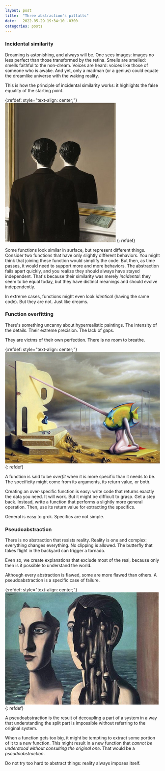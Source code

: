 ```yaml
---
layout: post
title:  "Three abstraction's pitfalls"
date:   2022-05-29 19:34:10 -0300
categories: posts
---
```


### Incidental similarity

<!-- Sonhar é assombroso, e sempre será. -->
<!-- Vê-se imagens: imagens não menos perfeitas que as que são transformadas pela retina. -->
<!-- Sentem-se cheiros: cheiros fiéis ao não-sonho. -->
<!-- Ouvem-se vozes: vozes como as de quem as escuta desperto. -->
<!-- E, no entanto, só um louco (ou um gênio) poderia igualar o universo onírico à realidade dos acordados. -->

<!-- Assim opera o princípio da incidental similarity: realça a falsa igualdade do ponto de partida. -->

Dreaming is astonishing, and always will be.
One sees images: images no less perfect than those transformed by the retina.
Smells are smelled: smells faithful to the non-dream.
Voices are heard: voices like those of someone who is awake.
And yet, only a madman (or a genius) could equate the dreamlike universe with the waking reality.

This is how the principle of incidental similarity works: it highlights the false equality of the starting point.

{:refdef: style="text-align: center;"}
![la-reproduction-interdite](/assets/images/la-reproduction-interdite.jpg)
{: refdef}

Some functions look similar in surface, but represent different things.
Consider two functions that have only slightly different behaviors.
You might think that joining these function would simplify the code.
But then, as time passes, it would need to support more and more behaviors.
The abstraction fails apart quickly, and you realize they should always have stayed independent.
That's because their similarity was merely *incidental*: they seem to be equal today, but they have distinct meanings and should evolve independently.

In extreme cases, functions might even look *identical* (having the same code).
But they are not.
Just like dreams.

### Function overfitting

There's something uncanny about hyperrealistic paintings.
The intensity of the details.
Their extreme precision.
The lack of gaps.

They are victms of their own perfection.
There is no room to breathe.

{:refdef: style="text-align: center;"}
![a-demora-wendell-well](/assets/images/a-demora-wendell-well.jpg)
{: refdef}

A function is said to be *overfit* when it is more specific than it needs to be.
The specificity might come from its arguments, its return value, or both.

Creating an over-specific function is easy: write code that returns exactly the data you need.
It will work.
But it might be difficult to grasp.
Get a step back.
Instead, write a function that performs a slightly more general operation.
Then, use its return value for extracting the specifics.

General is easy to grok. Specifics are not simple.

### Pseudoabstraction

<!-- Não há abstração que resista à realidade. -->
<!-- A realidade é una e complexa: tudo muda tudo. -->
<!-- Nenhum recorte é permitido. -->
<!-- A borboleta que levanta voo no quintal pode desencadear um tornado. -->

<!-- Mesmo assim, criamos explicações que excluem a maior parte do real, pois só assim é factível compreender o mundo. -->

<!-- Sendo toda abstração falha, algumas são mais falhas mais do que as outras. -->
<!-- A pseudoabastraction is a specific case of failure. -->

There is no abstraction that resists reality.
Reality is one and complex: everything changes everything.
No clipping is allowed.
The butterfly that takes flight in the backyard can trigger a tornado.

Even so, we create explanations that exclude most of the real, because only then is it possible to understand the world.

Although every abstraction is flawed, some are more flawed than others.
A pseudoabstraction is a specific case of failure.

{:refdef: style="text-align: center;"}
![magrete-the-double-secret](/assets/images/magrette-the-double-secret.jpg)
{: refdef}

A pseudoabstraction is the result of decoupling a part of a system in a way that understanding the split part is impossible without referring to the original system.

When a function gets too big, it might be tempting to extract some portion of it to a new function.
This might result in a new function that *cannot be understood without consulting the original one*.
That would be a *pseudoabstraction*.

Do not try too hard to abstract things: reality always imposes itself.
